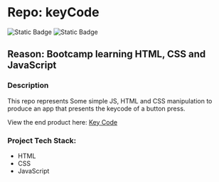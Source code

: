 # Repo: keyCode
![Static Badge](https://img.shields.io/badge/Dev_status-Complete-blue)
![Static Badge](https://img.shields.io/badge/Test_status-Untested-red)

## Reason: Bootcamp learning HTML, CSS and JavaScript 



### Description
This repo represents Some simple JS, HTML and CSS manipulation to produce an app that presents the keycode of a button press.

View the end product here: [Key Code](https://jimdavies72.github.io/keyCode/)

### Project Tech Stack:

- HTML
- CSS
- JavaScript

